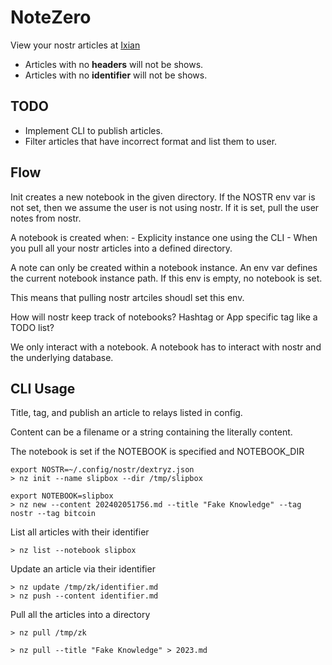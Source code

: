 # NoteZero

View your nostr articles at [Ixian](https://ixian.me)

- Articles with no **headers** will not be shows.
- Articles with no **identifier** will not be shows.

## TODO

- Implement CLI to publish articles.
- Filter articles that have incorrect format and list them to user.

## Flow

Init creates a new notebook in the given directory. If the NOSTR env var is not 
set, then we assume the user is not using nostr. If it is set, pull the user notes from nostr.
 
A notebook is created when:
    - Explicity instance one using the CLI
    - When you pull all your nostr articles into a defined directory.

A note can only be created within a notebook instance.
An env var defines the current notebook instance path.
If this env is empty, no notebook is set.

This means that pulling nostr artciles shoudl set this env.

How will nostr keep track of notebooks? Hashtag or App specific tag like a TODO list?

We only interact with a notebook. A notebook has to interact with nostr and the underlying database.

## CLI Usage

Title, tag, and publish an article to relays listed in config.

Content can be a filename or a string containing the literally content.

The notebook is set if the NOTEBOOK is specified and NOTEBOOK_DIR

```shell
export NOSTR=~/.config/nostr/dextryz.json
> nz init --name slipbox --dir /tmp/slipbox
```

```shell
export NOTEBOOK=slipbox
> nz new --content 202402051756.md --title "Fake Knowledge" --tag nostr --tag bitcoin
```

List all articles with their identifier

```shell
> nz list --notebook slipbox
```

Update an article via their identifier

```shell
> nz update /tmp/zk/identifier.md
> nz push --content identifier.md
```

Pull all the articles into a directory

```shell
> nz pull /tmp/zk
```

```shell
> nz pull --title "Fake Knowledge" > 2023.md
```
